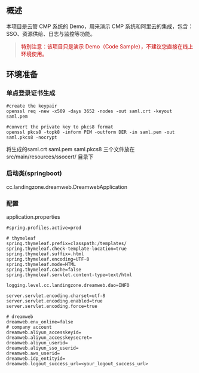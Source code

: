 ## 概述

本项目是云管 CMP 系统的 Demo，用来演示 CMP 系统和阿里云的集成，包含：SSO、资源供给、日志与监控等功能。

> <span style="color: #C80000">特别注意：该项目只是演示 Demo（Code Sample），不建议您直接在线上环境使用。 </span>

## 环境准备

### 单点登录证书生成

```shell
#create the keypair
openssl req -new -x509 -days 3652 -nodes -out saml.crt -keyout saml.pem

#convert the private key to pkcs8 format
openssl pkcs8 -topk8 -inform PEM -outform DER -in saml.pem -out saml.pkcs8 -nocrypt
```

将生成的saml.crt saml.pem  saml.pkcs8 三个文件放在src/main/resources/ssocert/ 目录下

### 启动类(springboot)
cc.landingzone.dreamweb.DreamwebApplication

### 配置
application.properties

```
#spring.profiles.active=prod

# thymeleaf
spring.thymeleaf.prefix=classpath:/templates/
spring.thymeleaf.check-template-location=true
spring.thymeleaf.suffix=.html
spring.thymeleaf.encoding=UTF-8
spring.thymeleaf.mode=HTML
spring.thymeleaf.cache=false
spring.thymeleaf.servlet.content-type=text/html

logging.level.cc.landingzone.dreamweb.dao=INFO

server.servlet.encoding.charset=utf-8
server.servlet.encoding.enabled=true
server.servlet.encoding.force=true

# dreamweb
dreamweb.env_online=false
# company account
dreamweb.aliyun_accesskeyid=
dreamweb.aliyun_accesskeysecret=
dreamweb.aliyun_userid=
dreamweb.aliyun_sso_userid=
dreamweb.aws_userid=
dreamweb.idp_entityid=
dreamweb.logout_success_url=<your_logout_success_url>
```


